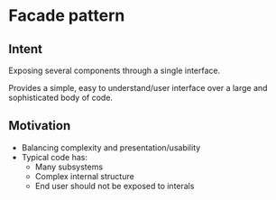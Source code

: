 # **Facade pattern**

## **Intent**

Exposing several components through a single interface.

Provides a simple, easy to understand/user interface over a large and sophisticated body of code.

## **Motivation**

- Balancing complexity and presentation/usability
- Typical code has:
    - Many subsystems
    - Complex internal structure
    - End user should not be exposed to interals
